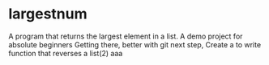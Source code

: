 # largestnum
A program that returns the largest element in a list. A demo project for absolute beginners
Getting there, better with git
next step, 
Create a to write function that reverses a list(2)
aaa
